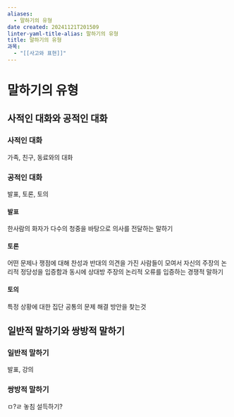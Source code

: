 ```yaml
---
aliases:
  - 말하기의 유형
date created: 20241121T201509
linter-yaml-title-alias: 말하기의 유형
title: 말하기의 유형
과목:
  - "[[사고와 표현]]"
---
```


# 말하기의 유형

## 사적인 대화와 공적인 대화

### 사적인 대화

가족, 친구, 동료와의 대화

### 공적인 대화

발표, 토론, 토의

#### 발표

한사람의 화자가 다수의 청중을 바탕으로 의사를 전달하는 말하기

#### 토론

어떤 문제나 쟁점에 대해 찬성과 반대의 의견을 가진 사람들이 모여서 자신의 주장의 논리적 정당성을 입증함과 동시에 상대방 주장의 논리적 오류를 입증하는 경쟁적 말하기

#### 토의

특정 상황에 대한 집단 공통의 문제 해결 방안을 찾는것

## 일반적 말하기와 쌍방적 말하기

### 일반적 말하기

발표, 강의

### 쌍방적 말하기

ㅁ?ㄹ 놓침
설득하기?

